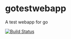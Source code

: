 # gotestwebapp

A test webapp for go

[![Build Status](https://travis-ci.org/scompo/gotestwebapp.svg?branch=master)](https://travis-ci.org/scompo/gotestwebapp)

